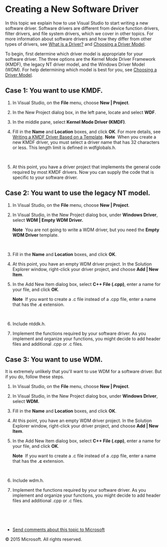 <span id="vsdriver.creating_a_new_software_driver"></span>Creating a New Software Driver
========================================================================================

In this topic we explain how to use Visual Studio to start writing a new software driver. Software drivers are different from device function drivers, filter drivers, and file system drivers, which we cover in other topics. For more information about software drivers and how they differ from other types of drivers, see [What is a Driver?](https://msdn.microsoft.com/en-us/Library/Windows/Hardware/Ff554678(v=vs.85).aspx) and [Choosing a Driver Model](https://msdn.microsoft.com/en-us/Library/Windows/Hardware/Ff554652(v=vs.85).aspx).

To begin, first determine which driver model is appropriate for your software driver. The three options are the Kernel Mode Driver Framework (KMDF), the legacy NT driver model, and the Windows Driver Model (WDM). For help determining which model is best for you, see [Choosing a Driver Model](https://msdn.microsoft.com/en-us/Library/Windows/Hardware/Ff554652(v=vs.85).aspx).

<span id="Case_1__You_want_to_use_KMDF."></span><span id="case_1__you_want_to_use_kmdf."></span><span id="CASE_1__YOU_WANT_TO_USE_KMDF."></span>Case 1: You want to use KMDF.
-----------------------------------------------------------------------------------------------------------------------------------------------------------------------------

1.  In Visual Studio, on the **File** menu, choose **New | Project**.
2.  In the New Project dialog box, in the left pane, locate and select **WDF**.
3.  In the middle pane, select **Kernel Mode Driver (KMDF)**.
4.  Fill in the **Name** and **Location** boxes, and click **OK**. For more details, see [Writing a KMDF Driver Based on a Template](https://msdn.microsoft.com/en-us/Library/Windows/Hardware/Hh439654(v=vs.85).aspx).
    **Note**  When you create a new KMDF driver, you must select a driver name that has 32 characters or less. This length limit is defined in wdfglobals.h.

     

5.  At this point, you have a driver project that implements the general code required by most KMDF drivers. Now you can supply the code that is specific to your software driver.

<span id="Case_2__You_want_to_use_the_legacy_NT_model."></span><span id="case_2__you_want_to_use_the_legacy_nt_model."></span><span id="CASE_2__YOU_WANT_TO_USE_THE_LEGACY_NT_MODEL."></span>Case 2: You want to use the legacy NT model.
-----------------------------------------------------------------------------------------------------------------------------------------------------------------------------------------------------------------------------------------

1.  In Visual Studio, on the **File** menu, choose **New | Project**.
2.  In Visual Studio, in the New Project dialog box, under **Windows Driver**, select **WDM | Empty WDM Driver.**

    **Note**  You are not going to write a WDM driver, but you need the **Empty WDM Driver** template.

     

3.  Fill in the **Name** and **Location** boxes, and click **OK**.
4.  At this point, you have an empty WDM driver project. In the Solution Explorer window, right-click your driver project, and choose **Add | New Item**.
5.  In the Add New Item dialog box, select **C++ File (.cpp)**, enter a name for your file, and click **OK**.

    **Note**  If you want to create a .c file instead of a .cpp file, enter a name that has the **.c** extension.

     

6.  Include ntddk.h.
7.  Implement the functions required by your software driver. As you implement and organize your functions, you might decide to add header files and additional .cpp or .c files.

<span id="Case_3__You_want_to_use_WDM."></span><span id="case_3__you_want_to_use_wdm."></span><span id="CASE_3__YOU_WANT_TO_USE_WDM."></span>Case 3: You want to use WDM.
-------------------------------------------------------------------------------------------------------------------------------------------------------------------------

It is extremely unlikely that you'll want to use WDM for a software driver. But if you do, follow these steps.

1.  In Visual Studio, on the **File** menu, choose **New | Project**.
2.  In Visual Studio, in the New Project dialog box, under **Windows Driver**, select **WDM.**
3.  Fill in the **Name** and **Location** boxes, and click **OK**.
4.  At this point, you have an empty WDM driver project. In the Solution Explorer window, right-click your driver project, and choose **Add | New Item**.
5.  In the Add New Item dialog box, select **C++ File (.cpp)**, enter a name for your file, and click **OK**.

    **Note**  If you want to create a .c file instead of a .cpp file, enter a name that has the **.c** extension.

     

6.  Include wdm.h.
7.  Implement the functions required by your software driver. As you implement and organize your functions, you might decide to add header files and additional .cpp or .c files.

 

 

* [Send comments about this topic to Microsoft](mailto:wsddocfb@microsoft.com?subject=Documentation%20feedback%20[VsDriver\vsdriver]:%20Creating%20a%20New%20Software%20Driver%20%20RELEASE:%20(9/30/2015)&body=%0A%0APRIVACY%20STATEMENT%0A%0AWe%20use%20your%20feedback%20to%20improve%20the%20documentation.%20We%20don't%20use%20your%20email%20address%20for%20any%20other%20purpose,%20and%20we'll%20remove%20your%20email%20address%20from%20our%20system%20after%20the%20issue%20that%20you're%20reporting%20is%20fixed.%20While%20we're%20working%20to%20fix%20this%20issue,%20we%20might%20send%20you%20an%20email%20message%20to%20ask%20for%20more%20info.%20Later,%20we%20might%20also%20send%20you%20an%20email%20message%20to%20let%20you%20know%20that%20we've%20addressed%20your%20feedback.%0A%0AFor%20more%20info%20about%20Microsoft's%20privacy%20policy,%20see%20http://privacy.microsoft.com/en-us/default.aspx. "Send comments about this topic to Microsoft")

© 2015 Microsoft. All rights reserved.

